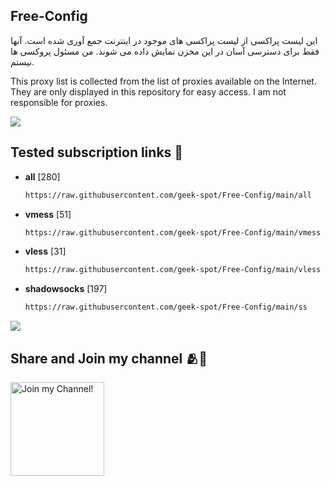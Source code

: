 
## Free-Config
این لیست پراکسی از لیست پراکسی های موجود در اینترنت جمع آوری شده است. آنها فقط برای دسترسی آسان در این مخزن نمایش داده می شوند. من مسئول پروکسی ها نیستم.

This proxy list is collected from the list of proxies available on the Internet. They are only displayed in this repository for easy access. I am not responsible for proxies.


<a><img src='https://i.imgur.com/LyHic3i.gif'/></a>


## Tested subscription links 🔗

  - **all**  [280]
    ```bash
    https://raw.githubusercontent.com/geek-spot/Free-Config/main/all
    ```
  - **vmess**  [51]
    ```bash
    https://raw.githubusercontent.com/geek-spot/Free-Config/main/vmess
    ```
  - **vless**  [31]
    ```bash
    https://raw.githubusercontent.com/geek-spot/Free-Config/main/vless
    ```
  - **shadowsocks**  [197]
    ```bash
    https://raw.githubusercontent.com/geek-spot/Free-Config/main/ss
    ```


<a><img src='https://i.imgur.com/LyHic3i.gif'/></a>


## Share and Join my channel 🫂🤍
  <a href="https://t.me/Geek_Spot" target="_blank"><img src="https://anokhanews.com/wp-content/uploads/2024/06/2i8mVvNFBHDJ7t5FTJF8b1uontK.svg" width="150" alt="Join my Channel!"></a>

